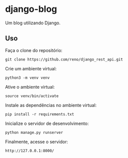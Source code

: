 # django-blog

Um blog utilizando Django.

## Uso

Faça o clone do repositório:

`git clone https://github.com/reno/django_rest_api.git`

Crie um ambiente virtual:

`python3 -m venv venv`

Ative o ambiente virtual:

`source venv/bin/activate`

Instale as dependências no ambiente virtual:

`pip install -r requirements.txt`

Inicialize o servidor de desenvolvimento:

`python manage.py runserver`

Finalmente, acesse o servidor:

`http://127.0.0.1:8000/`



